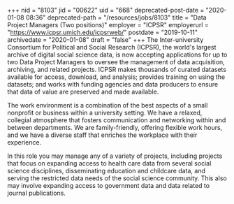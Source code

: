 +++
nid = "8103"
jid = "00622"
uid = "668"
deprecated-post-date = "2020-01-08 08:36"
deprecated-path = "/resources/jobs/8103"
title = "Data Project Managers (Two positions)"
employer = "ICPSR"
employerurl = "https://www.icpsr.umich.edu/icpsrweb/"
postdate = "2019-10-11"
archivedate = "2020-01-08"
draft = "false"
+++
The Inter-university Consortium for Political and Social Research
(ICPSR), the world's largest archive of digital social science data, is
now accepting applications for up to two Data Project Managers to
oversee the management of data acquisition, archiving, and related
projects. ICPSR makes thousands of curated datasets available for
access, download, and analysis; provides training on using the datasets;
and works with funding agencies and data producers to ensure that data
of value are preserved and made available.

The work environment is a combination of the best aspects of a small
nonprofit or business within a university setting. We have a relaxed,
collegial atmosphere that fosters communication and networking within
and between departments. We are family-friendly, offering flexible work
hours, and we have a diverse staff that enriches the workplace with
their experience.

In this role you may manage any of a variety of projects, including
projects that focus on expanding access to health care data from several
social science disciplines, disseminating education and childcare data,
and serving the restricted data needs of the social science community.
This also may involve expanding access to government data and data
related to journal publications.
  

